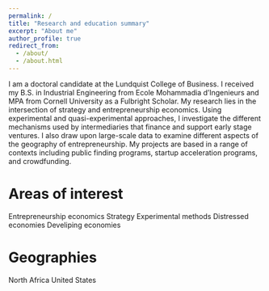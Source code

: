 ```yaml
---
permalink: /
title: "Research and education summary"
excerpt: "About me"
author_profile: true
redirect_from: 
  - /about/
  - /about.html
---
```


I am a doctoral candidate at the Lundquist College of Business. I received my B.S. in Industrial Engineering from Ecole Mohammadia d’Ingenieurs and MPA from Cornell University as a Fulbright Scholar. My research lies in the intersection of strategy and entrepreneurship economics. Using experimental and quasi-experimental approaches, I investigate the different mechanisms used by intermediaries that finance and support early stage ventures. I also draw upon large-scale data to examine different aspects of the geography of entrepreneurship. My projects are based in a range of contexts including public finding programs, startup acceleration programs, and crowdfunding. 

Areas of interest 
======
Entrepreneurship economics 
Strategy 
Experimental methods 
Distressed  economies 
Develiping economies



Geographies 
======
North Africa
United States 



